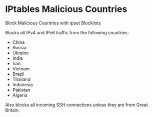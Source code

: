 # IPtables Malicious Countries
Block Malicious Countries with ipset Blocklists


Blocks *all* IPv4 and IPv6 traffic from the following countries:
- China
- Russia
- Ukraine
- India
- Iran
- Vietnam
- Brazil
- Thailand
- Indonesia
- Pakistan
- Algeria

Also blocks all incoming SSH connections unless they are from Great Britain.
